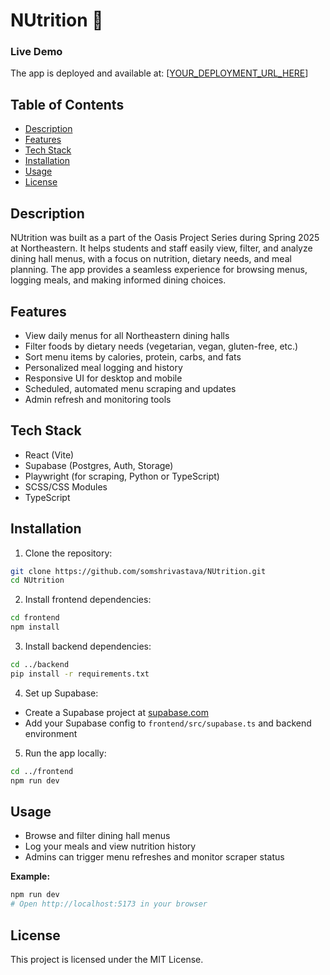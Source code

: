 # NUtrition 🥗

### Live Demo

The app is deployed and available at: [[YOUR_DEPLOYMENT_URL_HERE](https://nutrition-oasis.vercel.app/)]

## Table of Contents

- [Description](#description)
- [Features](#features)
- [Tech Stack](#tech-stack)
- [Installation](#installation)
- [Usage](#usage)
- [License](#license)

## Description

NUtrition was built as a part of the Oasis Project Series during Spring 2025 at Northeastern. It helps students and staff easily view, filter, and analyze dining hall menus, with a focus on nutrition, dietary needs, and meal planning. The app provides a seamless experience for browsing menus, logging meals, and making informed dining choices.

## Features

- View daily menus for all Northeastern dining halls
- Filter foods by dietary needs (vegetarian, vegan, gluten-free, etc.)
- Sort menu items by calories, protein, carbs, and fats
- Personalized meal logging and history
- Responsive UI for desktop and mobile
- Scheduled, automated menu scraping and updates
- Admin refresh and monitoring tools

## Tech Stack

- React (Vite)
- Supabase (Postgres, Auth, Storage)
- Playwright (for scraping, Python or TypeScript)
- SCSS/CSS Modules
- TypeScript

## Installation

1. Clone the repository:

```sh
git clone https://github.com/somshrivastava/NUtrition.git
cd NUtrition
```

2. Install frontend dependencies:

```sh
cd frontend
npm install
```

3. Install backend dependencies:

```sh
cd ../backend
pip install -r requirements.txt
```

4. Set up Supabase:

- Create a Supabase project at [supabase.com](https://supabase.com/)
- Add your Supabase config to `frontend/src/supabase.ts` and backend environment

5. Run the app locally:

```sh
cd ../frontend
npm run dev
```

## Usage

- Browse and filter dining hall menus
- Log your meals and view nutrition history
- Admins can trigger menu refreshes and monitor scraper status

**Example:**

```sh
npm run dev
# Open http://localhost:5173 in your browser
```

## License

This project is licensed under the MIT License.
